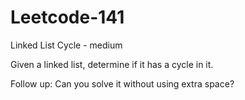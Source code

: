 # Leetcode-141
Linked List Cycle - medium

Given a linked list, determine if it has a cycle in it.

Follow up:
Can you solve it without using extra space?